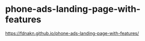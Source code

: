 # phone-ads-landing-page-with-features

https://fdnakn.github.io/phone-ads-landing-page-with-features/
